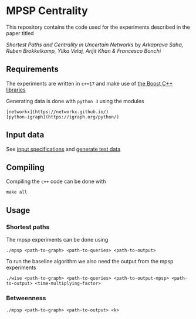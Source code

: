 # MPSP Centrality

This repository contains the code used for the experiments described in the paper titled

_Shortest Paths and Centrality in Uncertain Networks_
by
_Arkaprava Saha, Ruben Brokkelkamp, Yllka Velaj, Arijit Khan & Francesco Bonchi_

## Requirements
The experiments are written in `c++17` and make use of [the Boost C++ libraries](https://www.boost.org/)

Generating data is done with `python 3` using the modules
```
[networkx](https://networkx.github.io/)
[python-igraph](https://igraph.org/python/)
```

## Input data
See [input specifications](data/README.md) and [generate test data](data/Synthetic/README.md)

## Compiling
Compiling the `c++` code can be done with
```
make all
```

## Usage
### Shortest paths
The mpsp experiments can be done using
```
./mpsp <path-to-graph> <path-to-queries> <path-to-output>
```

To run the baseline algorithm we also need the output from the mpsp experiments
```
./wise <path-to-graph> <path-to-queries> <path-to-output-mpsp> <path-to-output> <time-multiplying-factor>
```

### Betweenness
```
./mpsp <path-to-graph> <path-to-output> <k>
```
